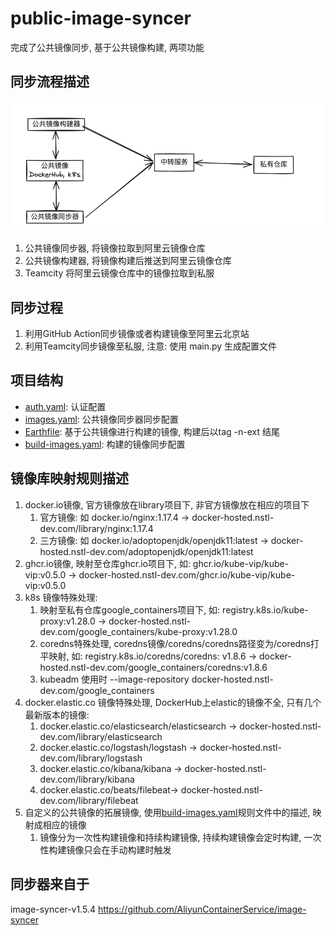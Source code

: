 # public-image-syncer

完成了公共镜像同步, 基于公共镜像构建, 两项功能

## 同步流程描述

![sync-pipline.png](sync-pipline.png)

1. 公共镜像同步器, 将镜像拉取到阿里云镜像仓库
2. 公共镜像构建器, 将镜像构建后推送到阿里云镜像仓库
3. Teamcity 将阿里云镜像仓库中的镜像拉取到私服

## 同步过程

1. 利用GitHub Action同步镜像或者构建镜像至阿里云北京站
2. 利用Teamcity同步镜像至私服, 注意: 使用 main.py 生成配置文件

## 项目结构

* [auth.yaml](config/images.yaml): 认证配置
* [images.yaml](config/images.yaml): 公共镜像同步器同步配置
* [Earthfile](Earthfile): 基于公共镜像进行构建的镜像, 构建后以tag -n-ext 结尾
* [build-images.yaml](config/build-images.yaml): 构建的镜像同步配置

## 镜像库映射规则描述

1. docker.io镜像, 官方镜像放在library项目下, 非官方镜像放在相应的项目下
    1. 官方镜像: 如 docker.io/nginx:1.17.4 -> docker-hosted.nstl-dev.com/library/nginx:1.17.4
    2. 三方镜像: 如 docker.io/adoptopenjdk/openjdk11:latest -> docker-hosted.nstl-dev.com/adoptopenjdk/openjdk11:latest
2. ghcr.io镜像, 映射至仓库ghcr.io项目下, 如: ghcr.io/kube-vip/kube-vip:v0.5.0 ->
   docker-hosted.nstl-dev.com/ghcr.io/kube-vip/kube-vip:v0.5.0
3. k8s 镜像特殊处理:
    1. 映射至私有仓库google_containers项目下, 如: registry.k8s.io/kube-proxy:v1.28.0 ->
       docker-hosted.nstl-dev.com/google_containers/kube-proxy:v1.28.0
    2. coredns特殊处理, coredns镜像/coredns/coredns路径变为/coredns打平映射, 如: registry.k8s.io/coredns/coredns:
       v1.8.6 -> docker-hosted.nstl-dev.com/google_containers/coredns:v1.8.6
    3. kubeadm 使用时 --image-repository docker-hosted.nstl-dev.com/google_containers
4. docker.elastic.co 镜像特殊处理, DockerHub上elastic的镜像不全, 只有几个最新版本的镜像:
    1. docker.elastic.co/elasticsearch/elasticsearch -> docker-hosted.nstl-dev.com/library/elasticsearch
    2. docker.elastic.co/logstash/logstash -> docker-hosted.nstl-dev.com/library/logstash
    3. docker.elastic.co/kibana/kibana -> docker-hosted.nstl-dev.com/library/kibana
    4. docker.elastic.co/beats/filebeat-> docker-hosted.nstl-dev.com/library/filebeat
5. 自定义的公共镜像的拓展镜像, 使用[build-images.yaml](config/build-images.yaml)规则文件中的描述, 映射成相应的镜像
    1. 镜像分为一次性构建镜像和持续构建镜像, 持续构建镜像会定时构建, 一次性构建镜像只会在手动构建时触发

## 同步器来自于

image-syncer-v1.5.4
https://github.com/AliyunContainerService/image-syncer